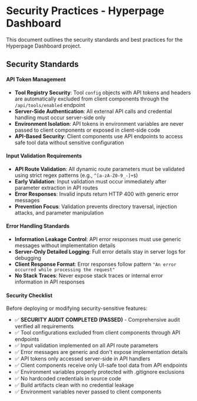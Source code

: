 # Security Practices - Hyperpage Dashboard

This document outlines the security standards and best practices for the Hyperpage Dashboard project.

## Security Standards

#### **API Token Management**
- **Tool Registry Security**: Tool `config` objects with API tokens and headers are automatically excluded from client components through the `/api/tools/enabled` endpoint
- **Server-Side Authentication**: All external API calls and credential handling must occur server-side only
- **Environment Isolation**: API tokens in environment variables are never passed to client components or exposed in client-side code
- **API-Based Security**: Client components use API endpoints to access safe tool data without sensitive configuration

#### **Input Validation Requirements**
- **API Route Validation**: All dynamic route parameters must be validated using strict regex patterns (e.g., `^[a-zA-Z0-9_-]+$`)
- **Early Validation**: Input validation must occur immediately after parameter extraction in API routes
- **Error Responses**: Invalid inputs return HTTP 400 with generic error messages
- **Prevention Focus**: Validation prevents directory traversal, injection attacks, and parameter manipulation

#### **Error Handling Standards**
- **Information Leakage Control**: API error responses must use generic messages without implementation details
- **Server-Only Detailed Logging**: Full error details stay in server logs for debugging
- **Client Response Format**: Error responses follow pattern `"An error occurred while processing the request"`
- **No Stack Traces**: Never expose stack traces or internal error information in API responses

#### **Security Checklist**
Before deploying or modifying security-sensitive features:
- ✅ **SECURITY AUDIT COMPLETED (PASSED)** - Comprehensive audit verified all requirements
- ✅ Tool configurations excluded from client components through API endpoints
- ✅ Input validation implemented on all API route parameters
- ✅ Error messages are generic and don't expose implementation details
- ✅ API tokens only accessed server-side in API handlers
- ✅ Client components receive only UI-safe tool data from API endpoints
- ✅ Environment variables properly protected with .gitignore exclusions
- ✅ No hardcoded credentials in source code
- ✅ Build artifacts clean with no credential leakage
- ✅ Environment variables never passed to client components
